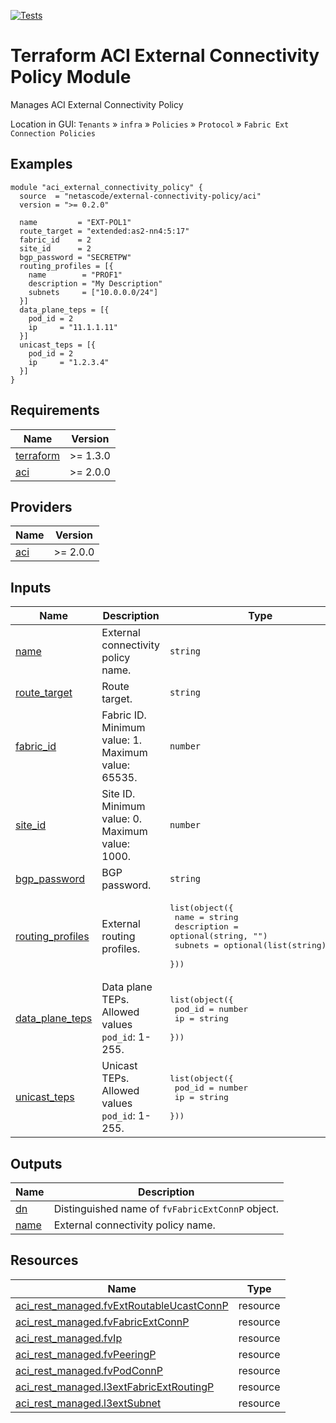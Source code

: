 <!-- BEGIN_TF_DOCS -->
[![Tests](https://github.com/netascode/terraform-aci-external-connectivity-policy/actions/workflows/test.yml/badge.svg)](https://github.com/netascode/terraform-aci-external-connectivity-policy/actions/workflows/test.yml)

# Terraform ACI External Connectivity Policy Module

Manages ACI External Connectivity Policy

Location in GUI:
`Tenants` » `infra` » `Policies` » `Protocol` » `Fabric Ext Connection Policies`

## Examples

```hcl
module "aci_external_connectivity_policy" {
  source  = "netascode/external-connectivity-policy/aci"
  version = ">= 0.2.0"

  name         = "EXT-POL1"
  route_target = "extended:as2-nn4:5:17"
  fabric_id    = 2
  site_id      = 2
  bgp_password = "SECRETPW"
  routing_profiles = [{
    name        = "PROF1"
    description = "My Description"
    subnets     = ["10.0.0.0/24"]
  }]
  data_plane_teps = [{
    pod_id = 2
    ip     = "11.1.1.11"
  }]
  unicast_teps = [{
    pod_id = 2
    ip     = "1.2.3.4"
  }]
}
```

## Requirements

| Name | Version |
|------|---------|
| <a name="requirement_terraform"></a> [terraform](#requirement\_terraform) | >= 1.3.0 |
| <a name="requirement_aci"></a> [aci](#requirement\_aci) | >= 2.0.0 |

## Providers

| Name | Version |
|------|---------|
| <a name="provider_aci"></a> [aci](#provider\_aci) | >= 2.0.0 |

## Inputs

| Name | Description | Type | Default | Required |
|------|-------------|------|---------|:--------:|
| <a name="input_name"></a> [name](#input\_name) | External connectivity policy name. | `string` | n/a | yes |
| <a name="input_route_target"></a> [route\_target](#input\_route\_target) | Route target. | `string` | `"extended:as2-nn4:5:16"` | no |
| <a name="input_fabric_id"></a> [fabric\_id](#input\_fabric\_id) | Fabric ID. Minimum value: 1. Maximum value: 65535. | `number` | `1` | no |
| <a name="input_site_id"></a> [site\_id](#input\_site\_id) | Site ID. Minimum value: 0. Maximum value: 1000. | `number` | `0` | no |
| <a name="input_bgp_password"></a> [bgp\_password](#input\_bgp\_password) | BGP password. | `string` | `""` | no |
| <a name="input_routing_profiles"></a> [routing\_profiles](#input\_routing\_profiles) | External routing profiles. | <pre>list(object({<br>    name        = string<br>    description = optional(string, "")<br>    subnets     = optional(list(string), [])<br>  }))</pre> | `[]` | no |
| <a name="input_data_plane_teps"></a> [data\_plane\_teps](#input\_data\_plane\_teps) | Data plane TEPs. Allowed values `pod_id`: 1-255. | <pre>list(object({<br>    pod_id = number<br>    ip     = string<br>  }))</pre> | `[]` | no |
| <a name="input_unicast_teps"></a> [unicast\_teps](#input\_unicast\_teps) | Unicast TEPs. Allowed values `pod_id`: 1-255. | <pre>list(object({<br>    pod_id = number<br>    ip     = string<br>  }))</pre> | `[]` | no |

## Outputs

| Name | Description |
|------|-------------|
| <a name="output_dn"></a> [dn](#output\_dn) | Distinguished name of `fvFabricExtConnP` object. |
| <a name="output_name"></a> [name](#output\_name) | External connectivity policy name. |

## Resources

| Name | Type |
|------|------|
| [aci_rest_managed.fvExtRoutableUcastConnP](https://registry.terraform.io/providers/CiscoDevNet/aci/latest/docs/resources/rest_managed) | resource |
| [aci_rest_managed.fvFabricExtConnP](https://registry.terraform.io/providers/CiscoDevNet/aci/latest/docs/resources/rest_managed) | resource |
| [aci_rest_managed.fvIp](https://registry.terraform.io/providers/CiscoDevNet/aci/latest/docs/resources/rest_managed) | resource |
| [aci_rest_managed.fvPeeringP](https://registry.terraform.io/providers/CiscoDevNet/aci/latest/docs/resources/rest_managed) | resource |
| [aci_rest_managed.fvPodConnP](https://registry.terraform.io/providers/CiscoDevNet/aci/latest/docs/resources/rest_managed) | resource |
| [aci_rest_managed.l3extFabricExtRoutingP](https://registry.terraform.io/providers/CiscoDevNet/aci/latest/docs/resources/rest_managed) | resource |
| [aci_rest_managed.l3extSubnet](https://registry.terraform.io/providers/CiscoDevNet/aci/latest/docs/resources/rest_managed) | resource |
<!-- END_TF_DOCS -->
